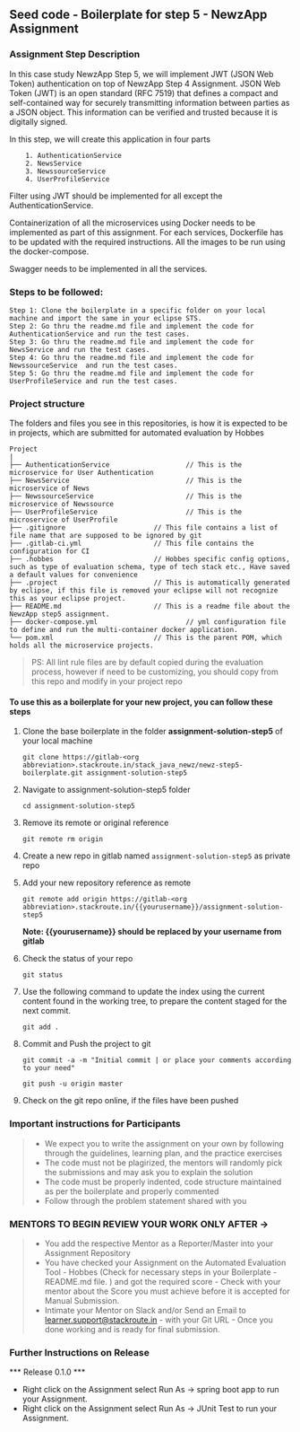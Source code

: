 ## Seed code - Boilerplate for step 5 - NewzApp Assignment

### Assignment Step Description

In this case study NewzApp Step 5, we will implement JWT (JSON Web Token) authentication on top of NewzApp Step 4 Assignment. JSON Web Token (JWT) is an open standard (RFC 7519) that
defines a compact and self-contained way for securely transmitting information between parties as a JSON object. This information can be verified and trusted because it is
digitally signed.

In this step, we will create this application in four parts 
    
        1. AuthenticationService
        2. NewsService
        3. NewssourceService
        4. UserProfileService

Filter using JWT should be implemented for all except the AuthenticationService.

Containerization of all the microservices using Docker needs to be implemented as part of this assignment. For each services, Dockerfile has to be updated with the required instructions.
All the images to be run using the docker-compose.

Swagger needs to be implemented in all the services.


### Steps to be followed:

    Step 1: Clone the boilerplate in a specific folder on your local machine and import the same in your eclipse STS.
    Step 2: Go thru the readme.md file and implement the code for AuthenticationService and run the test cases.
    Step 3: Go thru the readme.md file and implement the code for NewsService and run the test cases.
    Step 4: Go thru the readme.md file and implement the code for NewssourceService  and run the test cases.
    Step 5: Go thru the readme.md file and implement the code for UserProfileService and run the test cases.

### Project structure

The folders and files you see in this repositories, is how it is expected to be in projects, which are submitted for automated evaluation by Hobbes

    Project
	|
	├── AuthenticationService                   // This is the microservice for User Authentication
	├── NewsService                             // This is the microservice of News   
	├── NewssourceService                       // This is the microservice of Newssource   
	├── UserProfileService                      // This is the microservice of UserProfile   
	├── .gitignore			            // This file contains a list of file name that are supposed to be ignored by git 
	├── .gitlab-ci.yml			        // This file contains the configuration for CI 
	├── .hobbes   			            // Hobbes specific config options, such as type of evaluation schema, type of tech stack etc., Have saved a default values for convenience
	├── .project			            // This is automatically generated by eclipse, if this file is removed your eclipse will not recognize this as your eclipse project. 
    ├── README.md			            // This is a readme file about the NewzApp step5 assignment. 
    ├── docker-compose.yml	                    // yml configuration file to define and run the multi-container docker application.
	└── pom.xml 			            // This is the parent POM, which holds all the microservice projects.

> PS: All lint rule files are by default copied during the evaluation process, however if need to be customizing, you should copy from this repo and modify in your project repo


#### To use this as a boilerplate for your new project, you can follow these steps

1. Clone the base boilerplate in the folder **assignment-solution-step5** of your local machine
     
    `git clone https://gitlab-<org abbreviation>.stackroute.in/stack_java_newz/newz-step5-boilerplate.git assignment-solution-step5`

2. Navigate to assignment-solution-step5 folder

    `cd assignment-solution-step5`

3. Remove its remote or original reference

     `git remote rm origin`

4. Create a new repo in gitlab named `assignment-solution-step5` as private repo

5. Add your new repository reference as remote

     `git remote add origin https://gitlab-<org abbreviation>.stackroute.in/{{yourusername}}/assignment-solution-step5`

     **Note: {{yourusername}} should be replaced by your username from gitlab**

5. Check the status of your repo 
     
     `git status`

6. Use the following command to update the index using the current content found in the working tree, to prepare the content staged for the next commit.

     `git add .`
 
7. Commit and Push the project to git

     `git commit -a -m "Initial commit | or place your comments according to your need"`

     `git push -u origin master`

8. Check on the git repo online, if the files have been pushed

### Important instructions for Participants
> - We expect you to write the assignment on your own by following through the guidelines, learning plan, and the practice exercises
> - The code must not be plagirized, the mentors will randomly pick the submissions and may ask you to explain the solution
> - The code must be properly indented, code structure maintained as per the boilerplate and properly commented
> - Follow through the problem statement shared with you

### MENTORS TO BEGIN REVIEW YOUR WORK ONLY AFTER ->
> - You add the respective Mentor as a Reporter/Master into your Assignment Repository
> - You have checked your Assignment on the Automated Evaluation Tool - Hobbes (Check for necessary steps in your Boilerplate - README.md file. ) and got the required score - Check with your mentor about the Score you must achieve before it is accepted for Manual Submission.
> - Intimate your Mentor on Slack and/or Send an Email to learner.support@stackroute.in - with your Git URL - Once you done working and is ready for final submission.


### Further Instructions on Release

*** Release 0.1.0 ***

- Right click on the Assignment select Run As -> spring boot app to run your Assignment.
- Right click on the Assignment select Run As -> JUnit Test to run your Assignment.